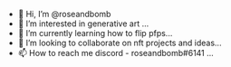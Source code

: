 - 👋 Hi, I’m @roseandbomb
- 👀 I’m interested in generative art ...
- 🌱 I’m currently learning how to flip pfps...
- 💞️ I’m looking to collaborate on nft projects and ideas...
- 📫 How to reach me discord - roseandbomb#6141 ...
